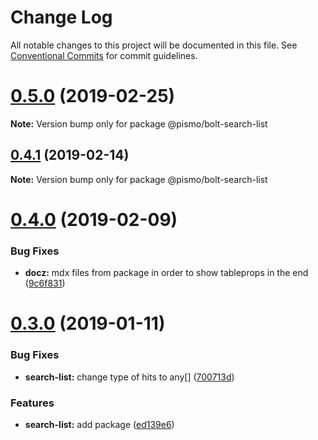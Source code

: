 # Change Log

All notable changes to this project will be documented in this file.
See [Conventional Commits](https://conventionalcommits.org) for commit guidelines.

# [0.5.0](https://github.com/pismo/bolt/compare/v0.4.1...v0.5.0) (2019-02-25)

**Note:** Version bump only for package @pismo/bolt-search-list





## [0.4.1](https://github.com/pismo/bolt/compare/v0.4.0...v0.4.1) (2019-02-14)

**Note:** Version bump only for package @pismo/bolt-search-list





# [0.4.0](https://github.com/pismo/bolt/compare/v0.3.0...v0.4.0) (2019-02-09)


### Bug Fixes

* **docz:** mdx files from package in order to show tableprops in the end ([9c6f831](https://github.com/pismo/bolt/commit/9c6f831))





# [0.3.0](https://github.com/pismo/bolt/compare/v0.2.0...v0.3.0) (2019-01-11)


### Bug Fixes

* **search-list:** change type of hits to any[] ([700713d](https://github.com/pismo/bolt/commit/700713d))


### Features

* **search-list:** add package ([ed139e6](https://github.com/pismo/bolt/commit/ed139e6))
